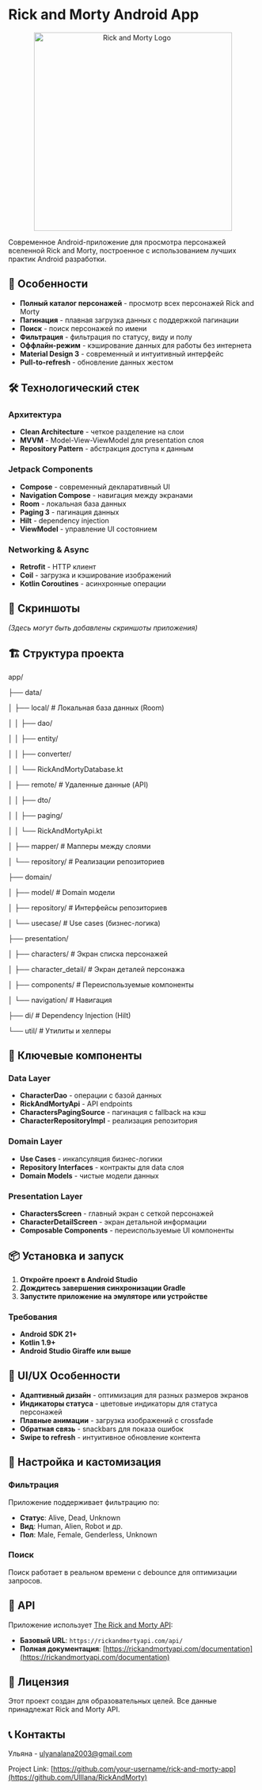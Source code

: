 # Rick and Morty Android App

<p align="center">
  <img src="https://static.wikia.nocookie.net/rickandmorty/images/c/c8/Rick_and_Morty_logo.png" width="400" alt="Rick and Morty Logo">
</p>

Современное Android-приложение для просмотра персонажей вселенной Rick and Morty, построенное с использованием лучших практик Android разработки.

## 🚀 Особенности

- **Полный каталог персонажей** - просмотр всех персонажей Rick and Morty
- **Пагинация** - плавная загрузка данных с поддержкой пагинации
- **Поиск** - поиск персонажей по имени
- **Фильтрация** - фильтрация по статусу, виду и полу
- **Оффлайн-режим** - кэширование данных для работы без интернета
- **Material Design 3** - современный и интуитивный интерфейс
- **Pull-to-refresh** - обновление данных жестом

## 🛠 Технологический стек

### Архитектура
- **Clean Architecture** - четкое разделение на слои
- **MVVM** - Model-View-ViewModel для presentation слоя
- **Repository Pattern** - абстракция доступа к данным

### Jetpack Components
- **Compose** - современный декларативный UI
- **Navigation Compose** - навигация между экранами
- **Room** - локальная база данных
- **Paging 3** - пагинация данных
- **Hilt** - dependency injection
- **ViewModel** - управление UI состоянием

### Networking & Async
- **Retrofit** - HTTP клиент
- **Coil** - загрузка и кэширование изображений
- **Kotlin Coroutines** - асинхронные операции

## 📱 Скриншоты

*(Здесь могут быть добавлены скриншоты приложения)*

## 🏗 Структура проекта

app/

├── data/

│ ├── local/ # Локальная база данных (Room)

│ │ ├── dao/

│ │ ├── entity/

│ │ ├── converter/

│ │ └── RickAndMortyDatabase.kt

│ ├── remote/ # Удаленные данные (API)

│ │ ├── dto/

│ │ ├── paging/

│ │ └── RickAndMortyApi.kt

│ ├── mapper/ # Мапперы между слоями

│ └── repository/ # Реализации репозиториев

├── domain/

│ ├── model/ # Domain модели

│ ├── repository/ # Интерфейсы репозиториев

│ └── usecase/ # Use cases (бизнес-логика)

├── presentation/

│ ├── characters/ # Экран списка персонажей

│ ├── character_detail/ # Экран деталей персонажа

│ ├── components/ # Переиспользуемые компоненты

│ └── navigation/ # Навигация

├── di/ # Dependency Injection (Hilt)

└── util/ # Утилиты и хелперы

## 🎯 Ключевые компоненты

### Data Layer
- **CharacterDao** - операции с базой данных
- **RickAndMortyApi** - API endpoints
- **CharactersPagingSource** - пагинация с fallback на кэш
- **CharacterRepositoryImpl** - реализация репозитория

### Domain Layer
- **Use Cases** - инкапсуляция бизнес-логики
- **Repository Interfaces** - контракты для data слоя
- **Domain Models** - чистые модели данных

### Presentation Layer
- **CharactersScreen** - главный экран с сеткой персонажей
- **CharacterDetailScreen** - экран детальной информации
- **Composable Components** - переиспользуемые UI компоненты

## 📦 Установка и запуск

1. **Откройте проект в Android Studio**
2. **Дождитесь завершения синхронизации Gradle**
3. **Запустите приложение на эмуляторе или устройстве**

### Требования
- **Android SDK 21+**
- **Kotlin 1.9+**
- **Android Studio Giraffe или выше**

## 🎨 UI/UX Особенности

- **Адаптивный дизайн** - оптимизация для разных размеров экранов
- **Индикаторы статуса** - цветовые индикаторы для статуса персонажей
- **Плавные анимации** - загрузка изображений с crossfade
- **Обратная связь** - snackbars для показа ошибок
- **Swipe to refresh** - интуитивное обновление контента

## 🔧 Настройка и кастомизация

### Фильтрация
Приложение поддерживает фильтрацию по:
- **Статус**: Alive, Dead, Unknown
- **Вид**: Human, Alien, Robot и др.
- **Пол**: Male, Female, Genderless, Unknown

### Поиск
Поиск работает в реальном времени с debounce для оптимизации запросов.

## 📡 API

Приложение использует [The Rick and Morty API](https://rickandmortyapi.com/):
- **Базовый URL**: `https://rickandmortyapi.com/api/`
- **Полная документация**: [https://rickandmortyapi.com/documentation](https://rickandmortyapi.com/documentation)

## 📄 Лицензия

Этот проект создан для образовательных целей. Все данные принадлежат Rick and Morty API.

## 📞 Контакты

Ульяна - [ulyanalana2003@gmail.com](ulyanalana2003@gmail.com)

Project Link: [https://github.com/your-username/rick-and-morty-app](https://github.com/Ulllana/RickAndMorty)
